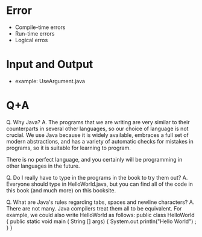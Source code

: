 # Error
- Compile-time errors
- Run-time errors
- Logical erros

# Input and Output
- example: UseArgument.java

# Q+A
Q. Why Java?
A. The programs that we are writing are very similar to their counterparts in several other languages, 
   so our choice of language is not crucial. We use Java because it is widely available, 
   embraces a full set of modern abstractions, and has a variety of automatic checks for mistakes in programs, 
   so it is suitable for learning to program. 
   
   There is no perfect language, and you certainly will be programming in other languages in the future.

Q. Do I really have to type in the programs in the book to try them out?
A. Everyone should type in HelloWorld.java, but you can find all of the code in this book (and much more) on this booksite.

Q. What are Java's rules regarding tabs, spaces and newline characters?
A. There are not many. Java compilers treat them all to be equivalent. For example, we could also write HelloWorld as follows:
public class HelloWorld { public static void main ( 
String [] args) { System.out.println("Hello World") ; } }

